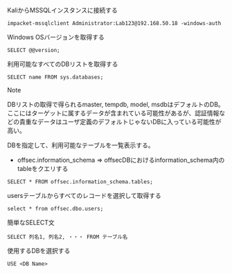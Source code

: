 KaliからMSSQLインスタンスに接続する
```
impacket-mssqlclient Administrator:Lab123@192.168.50.18 -windows-auth
```

Windows OSバージョンを取得する
```
SELECT @@version;
```

利用可能なすべてのDBリストを取得する
```
SELECT name FROM sys.databases;
```
> [!NOTE]
> DBリストの取得で得られるmaster, tempdb, model, msdbはデフォルトのDB。ここにはターゲットに属するデータが含まれている可能性があるが、認証情報などの貴重なデータはユーザ定義のデフォルトじゃないDBに入っている可能性が高い。

DBを指定して、利用可能なテーブルを一覧表示する。 
- offsec.information_schema => offsecDBにおけるinformation_schema内のtableをクエリする
```
SELECT * FROM offsec.information_schema.tables;
```

usersテーブルからすべてのレコードを選択して取得する
```
select * from offsec.dbo.users;
```

簡単なSELECT文
```
SELECT 列名1, 列名2, ・・・ FROM テーブル名
```

使用するDBを選択する
```
USE <DB Name>
```